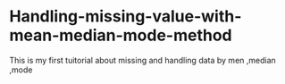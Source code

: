 # Handling-missing-value-with-mean-median-mode-method
This is my first tuitorial about missing and handling data by men ,median ,mode
